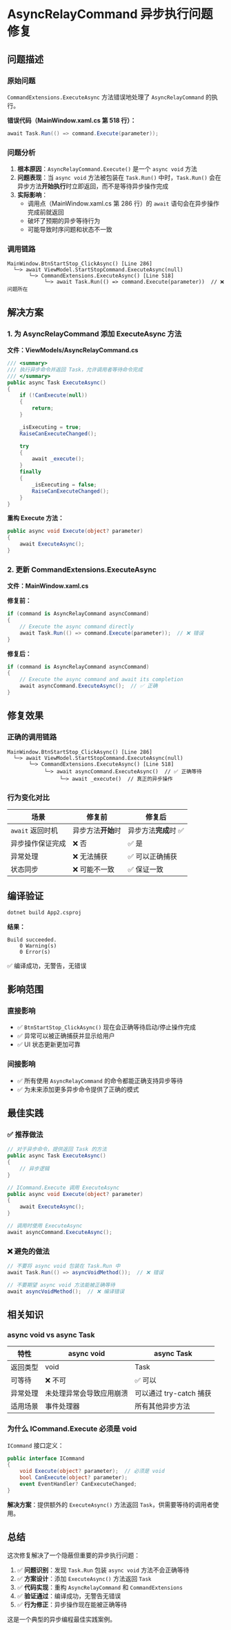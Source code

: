 # AsyncRelayCommand 异步执行问题修复

## 问题描述

### 原始问题
`CommandExtensions.ExecuteAsync` 方法错误地处理了 `AsyncRelayCommand` 的执行。

**错误代码（MainWindow.xaml.cs 第 518 行）：**
```csharp
await Task.Run(() => command.Execute(parameter));
```

### 问题分析

1. **根本原因**：`AsyncRelayCommand.Execute()` 是一个 `async void` 方法
2. **问题表现**：当 `async void` 方法被包装在 `Task.Run()` 中时，`Task.Run()` 会在异步方法**开始执行**时立即返回，而不是等待异步操作完成
3. **实际影响**：
   - 调用点（MainWindow.xaml.cs 第 286 行）的 `await` 语句会在异步操作完成前就返回
   - 破坏了预期的异步等待行为
   - 可能导致时序问题和状态不一致

### 调用链路
```
MainWindow.BtnStartStop_ClickAsync() [Line 286]
  └─> await ViewModel.StartStopCommand.ExecuteAsync(null)
       └─> CommandExtensions.ExecuteAsync() [Line 518]
            └─> await Task.Run(() => command.Execute(parameter))  // ❌ 问题所在
```

## 解决方案

### 1. 为 AsyncRelayCommand 添加 ExecuteAsync 方法

**文件：ViewModels/AsyncRelayCommand.cs**

```csharp
/// <summary>
/// 执行异步命令并返回 Task，允许调用者等待命令完成
/// </summary>
public async Task ExecuteAsync()
{
	if (!CanExecute(null))
	{
		return;
	}

	_isExecuting = true;
	RaiseCanExecuteChanged();

	try
	{
		await _execute();
	}
	finally
	{
		_isExecuting = false;
		RaiseCanExecuteChanged();
	}
}
```

**重构 Execute 方法：**
```csharp
public async void Execute(object? parameter)
{
	await ExecuteAsync();
}
```

### 2. 更新 CommandExtensions.ExecuteAsync

**文件：MainWindow.xaml.cs**

**修复前：**
```csharp
if (command is AsyncRelayCommand asyncCommand)
{
	// Execute the async command directly
	await Task.Run(() => command.Execute(parameter));  // ❌ 错误
}
```

**修复后：**
```csharp
if (command is AsyncRelayCommand asyncCommand)
{
	// Execute the async command and await its completion
	await asyncCommand.ExecuteAsync();  // ✅ 正确
}
```

## 修复效果

### 正确的调用链路
```
MainWindow.BtnStartStop_ClickAsync() [Line 286]
  └─> await ViewModel.StartStopCommand.ExecuteAsync(null)
       └─> CommandExtensions.ExecuteAsync() [Line 518]
            └─> await asyncCommand.ExecuteAsync()  // ✅ 正确等待
                 └─> await _execute()  // 真正的异步操作
```

### 行为变化对比

| 场景 | 修复前 | 修复后 |
|------|--------|--------|
| `await` 返回时机 | 异步方法**开始**时 | 异步方法**完成**时 ✅ |
| 异步操作保证完成 | ❌ 否 | ✅ 是 |
| 异常处理 | ❌ 无法捕获 | ✅ 可以正确捕获 |
| 状态同步 | ❌ 可能不一致 | ✅ 保证一致 |

## 编译验证

```bash
dotnet build App2.csproj
```

**结果：**
```
Build succeeded.
    0 Warning(s)
    0 Error(s)
```

✅ 编译成功，无警告，无错误

## 影响范围

### 直接影响
- ✅ `BtnStartStop_ClickAsync()` 现在会正确等待启动/停止操作完成
- ✅ 异常可以被正确捕获并显示给用户
- ✅ UI 状态更新更加可靠

### 间接影响
- ✅ 所有使用 `AsyncRelayCommand` 的命令都能正确支持异步等待
- ✅ 为未来添加更多异步命令提供了正确的模式

## 最佳实践

### ✅ 推荐做法
```csharp
// 对于异步命令，提供返回 Task 的方法
public async Task ExecuteAsync()
{
	// 异步逻辑
}

// ICommand.Execute 调用 ExecuteAsync
public async void Execute(object? parameter)
{
	await ExecuteAsync();
}

// 调用时使用 ExecuteAsync
await asyncCommand.ExecuteAsync();
```

### ❌ 避免的做法
```csharp
// 不要将 async void 包装在 Task.Run 中
await Task.Run(() => asyncVoidMethod());  // ❌ 错误

// 不要期望 async void 方法能被正确等待
await asyncVoidMethod();  // ❌ 编译错误
```

## 相关知识

### async void vs async Task

| 特性 | async void | async Task |
|------|------------|-----------|
| 返回类型 | void | Task |
| 可等待 | ❌ 不可 | ✅ 可以 |
| 异常处理 | 未处理异常会导致应用崩溃 | 可以通过 try-catch 捕获 |
| 适用场景 | 事件处理器 | 所有其他异步方法 |

### 为什么 ICommand.Execute 必须是 void

`ICommand` 接口定义：
```csharp
public interface ICommand
{
	void Execute(object? parameter);  // 必须是 void
	bool CanExecute(object? parameter);
	event EventHandler? CanExecuteChanged;
}
```

**解决方案**：提供额外的 `ExecuteAsync()` 方法返回 `Task`，供需要等待的调用者使用。

## 总结

这次修复解决了一个隐蔽但重要的异步执行问题：

1. ✅ **问题识别**：发现 `Task.Run` 包装 `async void` 方法不会正确等待
2. ✅ **方案设计**：添加 `ExecuteAsync()` 方法返回 `Task`
3. ✅ **代码实现**：重构 `AsyncRelayCommand` 和 `CommandExtensions`
4. ✅ **验证通过**：编译成功，无警告无错误
5. ✅ **行为修正**：异步操作现在能被正确等待

这是一个典型的异步编程最佳实践案例。

